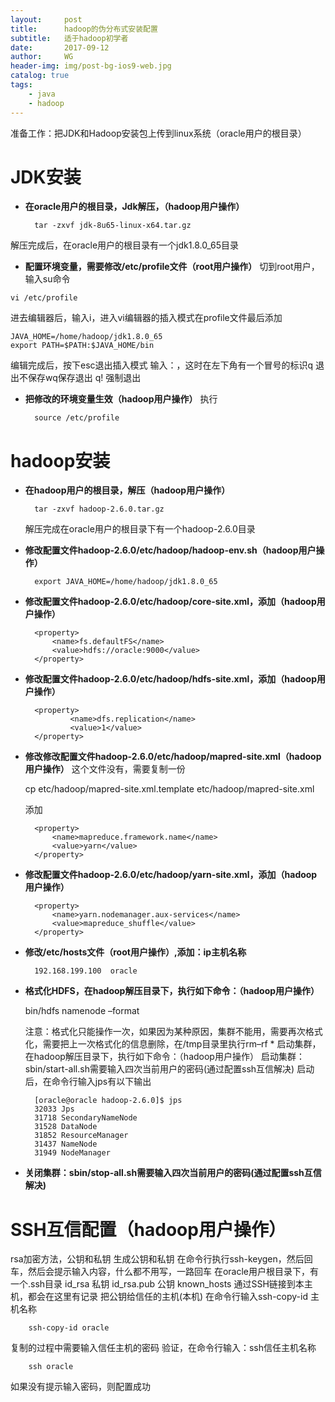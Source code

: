 ```yaml
---
layout:     post
title:      hadoop的伪分布式安装配置
subtitle:   适于hadoop初学者
date:       2017-09-12
author:     WG
header-img: img/post-bg-ios9-web.jpg
catalog: true
tags:
    - java
    - hadoop
---
```

准备工作：把JDK和Hadoop安装包上传到linux系统（oracle用户的根目录）

# JDK安装
- **在oracle用户的根目录，Jdk解压，（hadoop用户操作）**

		tar -zxvf jdk-8u65-linux-x64.tar.gz
解压完成后，在oracle用户的根目录有一个jdk1.8.0_65目录
- **配置环境变量，需要修改/etc/profile文件（root用户操作）**
切到root用户，输入su命令
```
vi /etc/profile
```		
进去编辑器后，输入i，进入vi编辑器的插入模式在profile文件最后添加
```
JAVA_HOME=/home/hadoop/jdk1.8.0_65
export PATH=$PATH:$JAVA_HOME/bin
```		
编辑完成后，按下esc退出插入模式 输入：，这时在左下角有一个冒号的标识q   退出不保存wq保存退出 q!   强制退出
- **把修改的环境变量生效（hadoop用户操作）**
执行

		source /etc/profile
	
# hadoop安装
- **在hadoop用户的根目录，解压（hadoop用户操作）**

		tar -zxvf hadoop-2.6.0.tar.gz
		
	解压完成在oracle用户的根目录下有一个hadoop-2.6.0目录
- **修改配置文件hadoop-2.6.0/etc/hadoop/hadoop-env.sh（hadoop用户操作）**
	
		export JAVA_HOME=/home/hadoop/jdk1.8.0_65
		
- **修改配置文件hadoop-2.6.0/etc/hadoop/core-site.xml，添加（hadoop用户操作）**

		<property>
			<name>fs.defaultFS</name>
			<value>hdfs://oracle:9000</value>
		</property>

- **修改配置文件hadoop-2.6.0/etc/hadoop/hdfs-site.xml，添加（hadoop用户操作）**	

		<property>
				<name>dfs.replication</name>
				<value>1</value>
		</property>

- **修改修改配置文件hadoop-2.6.0/etc/hadoop/mapred-site.xml（hadoop用户操作）**
	这个文件没有，需要复制一份
	
	cp etc/hadoop/mapred-site.xml.template etc/hadoop/mapred-site.xml
	
	添加

		<property>
			<name>mapreduce.framework.name</name>
			<value>yarn</value>
		</property>

- **修改配置文件hadoop-2.6.0/etc/hadoop/yarn-site.xml，添加（hadoop用户操作）**

		<property>
			<name>yarn.nodemanager.aux-services</name>
			<value>mapreduce_shuffle</value>
		</property>

- **修改/etc/hosts文件（root用户操作）,添加：ip主机名称**

		192.168.199.100  oracle
		
- **格式化HDFS，在hadoop解压目录下，执行如下命令：（hadoop用户操作）**

	bin/hdfs namenode –format
		
	注意：格式化只能操作一次，如果因为某种原因，集群不能用，需要再次格式化，需要把上一次格式化的信息删除，在/tmp目录里执行rm–rf *
	启动集群，在hadoop解压目录下，执行如下命令：（hadoop用户操作）
	启动集群：sbin/start-all.sh需要输入四次当前用户的密码(通过配置ssh互信解决)
    启动后，在命令行输入jps有以下输出

		[oracle@oracle hadoop-2.6.0]$ jps
		32033 Jps
		31718 SecondaryNameNode
		31528 DataNode
		31852 ResourceManager
		31437 NameNode
		31949 NodeManager

- **关闭集群：sbin/stop-all.sh需要输入四次当前用户的密码(通过配置ssh互信解决)**

# SSH互信配置（hadoop用户操作）
rsa加密方法，公钥和私钥
生成公钥和私钥
在命令行执行ssh-keygen，然后回车，然后会提示输入内容，什么都不用写，一路回车
在oracle用户根目录下，有一个.ssh目录
id_rsa        私钥
id_rsa.pub                 公钥
known_hosts   通过SSH链接到本主机，都会在这里有记录
把公钥给信任的主机(本机)
在命令行输入ssh-copy-id 主机名称
	
		ssh-copy-id oracle
		
复制的过程中需要输入信任主机的密码
验证，在命令行输入：ssh信任主机名称
	
		ssh oracle
	
如果没有提示输入密码，则配置成功

